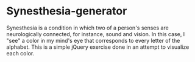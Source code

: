 # Synesthesia-generator
Synesthesia is a condition in which two of a person's senses are neurologically connected, for instance, sound and vision.
In this case, I "see" a color in my mind's eye that corresponds to every letter of the alphabet.
This is a simple jQuery exercise done in an attempt to visualize each color.
